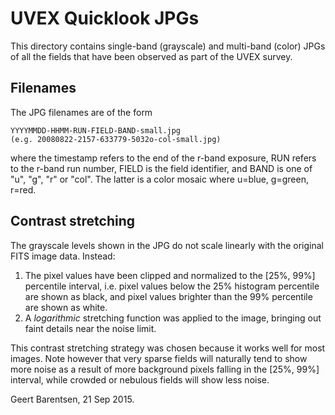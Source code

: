 UVEX Quicklook JPGs
===================

This directory contains single-band (grayscale) and multi-band (color) JPGs
of all the fields that have been observed as part of the UVEX survey.

Filenames
---------
The JPG filenames are of the form

    YYYYMMDD-HHMM-RUN-FIELD-BAND-small.jpg
    (e.g. 20080822-2157-633779-5032o-col-small.jpg)

where the timestamp refers to the end of the r-band exposure,
RUN refers to the r-band run number, FIELD is the field identifier,
and BAND is one of "u", "g", "r" or "col".  The latter is a color mosaic
where u=blue, g=green, r=red.

Contrast stretching
-------------------
The grayscale levels shown in the JPG do not scale linearly with the original
FITS image data. Instead:
 1) The pixel values have been clipped and normalized to the [25%, 99%]
 percentile interval, i.e. pixel values below the 25% histogram percentile
 are shown as black, and pixel values brighter than the 99% percentile are
 shown as white.
 2) A *logarithmic* stretching function was applied to the image, bringing
 out faint details near the noise limit.

This contrast stretching strategy was chosen because it works well for most
images. Note however that very sparse fields will naturally tend to show
more noise as a result of more background pixels falling in the [25%, 99%]
interval, while crowded or nebulous fields will show less noise.


Geert Barentsen, 21 Sep 2015.
